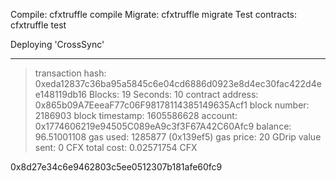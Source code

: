 Compile: cfxtruffle compile
Migrate: cfxtruffle migrate
Test contracts: cfxtruffle test

Deploying 'CrossSync'

---

> transaction hash: 0xeda12837c36ba95a5845c6e04cd6886d0923e8d4ec30fac422d4ee148119db16
> Blocks: 19 Seconds: 10
> contract address: 0x865b09A7EeeaF77c06F98178114385149635Acf1
> block number: 2186903
> block timestamp: 1605586628
> account: 0x1774606219e94505C089eA9c3f3F67A42C60Afc9
> balance: 96.51001108
> gas used: 1285877 (0x139ef5)
> gas price: 20 GDrip
> value sent: 0 CFX
> total cost: 0.02571754 CFX

0x8d27e34c6e9462803c5ee0512307b181afe60fc9
